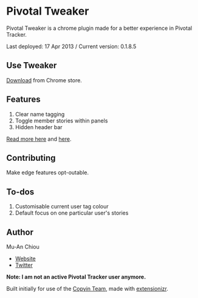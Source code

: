 Pivotal Tweaker
===============

Pivotal Tweaker is a chrome plugin made for a better experience in Pivotal Tracker. 

Last deployed: 17 Apr 2013 / Current version: 0.1.8.5

## Use Tweaker

[Download](https://chrome.google.com/webstore/detail/pivotal-tweaker/aodalckpkgijlndlnlhblojedfboaglg) from Chrome store.

## Features

1. Clear name tagging
2. Toggle member stories within panels
3. Hidden header bar

[Read more here](http://muan.co/2013/02/13/pivotal-tweaker/) and [here](http://muan.co/2013/03/06/pivotal-tweaker-update/).

## Contributing

Make edge features opt-outable.

## To-dos

1. Customisable current user tag colour
2. Default focus on one particular user's stories

## Author

Mu-An Chiou
- [Website](http://muan.co)
- [Twitter](http://twitter.com/muanchiou)

**Note: I am not an active Pivotal Tracker user anymore.**

Built initially for use of the [Copyin Team](http://copyin.com), made with [extensionizr](http://extensionizr.com/).